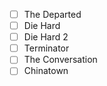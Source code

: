 - [ ] The Departed
- [ ] Die Hard
- [ ] Die Hard 2
- [ ] Terminator
- [ ] The Conversation
- [ ] Chinatown
